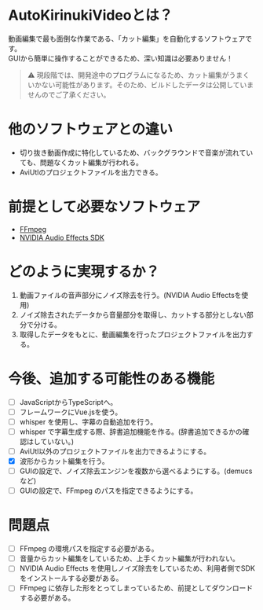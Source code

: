 # AutoKirinukiVideoとは？
動画編集で最も面倒な作業である、「カット編集」を自動化するソフトウェアです。<br>
GUIから簡単に操作することができるため、深い知識は必要ありません！<br>
> ⚠️ 現段階では、開発途中のプログラムになるため、カット編集がうまくいかない可能性があります。そのため、ビルドしたデータは公開していませんのでご了承ください。
# 他のソフトウェアとの違い
- 切り抜き動画作成に特化しているため、バックグラウンドで音楽が流れていても、問題なくカット編集が行われる。
- AviUtlのプロジェクトファイルを出力できる。
# 前提として必要なソフトウェア
- [FFmpeg](https://ffmpeg.org/)
- [NVIDIA Audio Effects SDK](https://www.nvidia.com/ja-jp/geforce/broadcasting/broadcast-sdk/resources/)
# どのように実現するか？
1. 動画ファイルの音声部分にノイズ除去を行う。(NVIDIA Audio Effectsを使用)
2. ノイズ除去されたデータから音量部分を取得し、カットする部分としない部分で分ける。
3. 取得したデータをもとに、動画編集を行ったプロジェクトファイルを出力する。
# 今後、追加する可能性のある機能
- [ ] JavaScriptからTypeScriptへ。
- [ ] フレームワークにVue.jsを使う。
- [ ] whisper を使用し、字幕の自動追加を行う。
- [ ] whisper で字幕生成する際、辞書追加機能を作る。(辞書追加できるかの確認はしていない。)
- [ ] AviUtl以外のプロジェクトファイルを出力できるようにする。
- [x] 波形からカット編集を行う。
- [ ] GUIの設定で、ノイズ除去エンジンを複数から選べるようにする。(demucsなど)
- [ ] GUIの設定で、FFmpeg のパスを指定できるようにする。
# 問題点
- [ ] FFmpeg の環境パスを指定する必要がある。
- [ ] 音量からカット編集をしているため、上手くカット編集が行われない。
- [ ] NVIDIA Audio Effects を使用しノイズ除去をしているため、利用者側でSDKをインストールする必要がある。
- [ ] FFmpeg に依存した形をとってしまっているため、前提としてダウンロードする必要がある。
